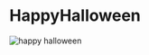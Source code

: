 # HappyHalloween
![happy halloween](https://user-images.githubusercontent.com/40075289/41193316-4cd71c94-6c02-11e8-9a86-200eee8cf4a5.png)
